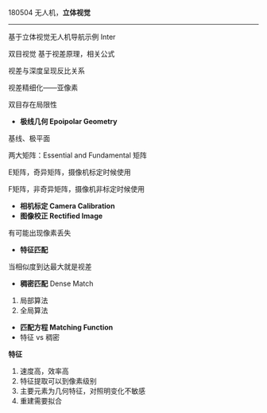 180504 无人机，**立体视觉**

---

基于立体视觉无人机导航示例 Inter

双目视觉 基于视差原理，相关公式

视差与深度呈现反比关系

视差精细化——亚像素

双目存在局限性

- **极线几何 Epoipolar Geometry**

基线、极平面

两大矩阵：Essential and Fundamental 矩阵

E矩阵，奇异矩阵，摄像机标定时候使用

F矩阵，非奇异矩阵，摄像机非标定时候使用

- **相机标定 Camera Calibration**
- **图像校正 Rectified Image**

有可能出现像素丢失

- **特征匹配**

当相似度到达最大就是视差

- **稠密匹配** Dense Match

1. 局部算法
2. 全局算法

- **匹配方程 Matching Function**
- 特征 vs 稠密

**特征** 

1. 速度高，效率高
2. 特征提取可以到像素级别
3. 主要元素为几何特征，对照明变化不敏感
4. 重建需要拟合
